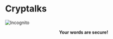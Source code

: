 # Cryptalks
![Incognito](https://github.com/yashasvibajpai/cryptalks/blob/master/32-512.png)
<p align="center">
  <strong>Your words are secure!</strong>
  </p>
